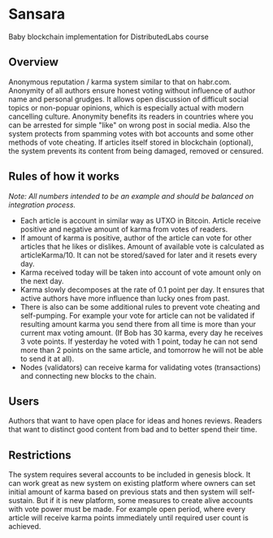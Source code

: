 # Sansara
Baby blockchain implementation for DistributedLabs course

## Overview
Anonymous reputation / karma system similar to that on habr.com. Anonymity of all authors ensure honest voting without influence of author name and personal grudges. It allows open discussion of difficult social topics or non-popuar opinions, which is especially actual with modern cancelling culture. Anonymity benefits its readers in countries where you can be arrested for simple "like" on wrong post in social media. Also the system protects from spamming votes with bot accounts and some other methods of vote cheating. 
If articles itself stored in blockchain (optional), the system prevents its content from being damaged, removed or censured. 

## Rules of how it works
*Note: All numbers intended to be an example and should be balanced on integration process.*

- Each article is account in similar way as UTXO in Bitcoin. Article receive positive and negative amount of karma from votes of readers. 
- If amount of karma is positive, author of the article can vote for other articles that he likes or dislikes. Amount of available vote is calculated as articleKarma/10. It can not be stored/saved for later and it resets every day. 
- Karma received today will be taken into account of vote amount only on the next day. 
- Karma slowly decomposes at the rate of 0.1 point per day. It ensures that active authors have more influence than lucky ones from past. 
- There is also can be some additional rules to prevent vote cheating and self-pumping. For example your vote for article can not be validated if resulting amount karma you send there from all time is more than your current max voting amount. (If Bob has 30 karma, every day he receives 3 vote points. If yesterday he voted with 1 point, today he can not send more than 2 points on the same article, and tomorrow he will not be able to send it at all).
- Nodes (validators) can receive karma for validating votes (transactions) and connecting new blocks to the chain.

## Users
Authors that want to have open place for ideas and hones reviews. Readers that want to distinct good content from bad and to better spend their time.

## Restrictions 
The system requires several accounts to be included in genesis block. It can work great as new system on existing platform where owners can set initial amount of karma based on previous stats and then system will self-sustain. But if it is new platform, some measures to create alive accounts with vote power must be made. For example open period, where every article will receive karma points immediately until required user count is achieved. 
